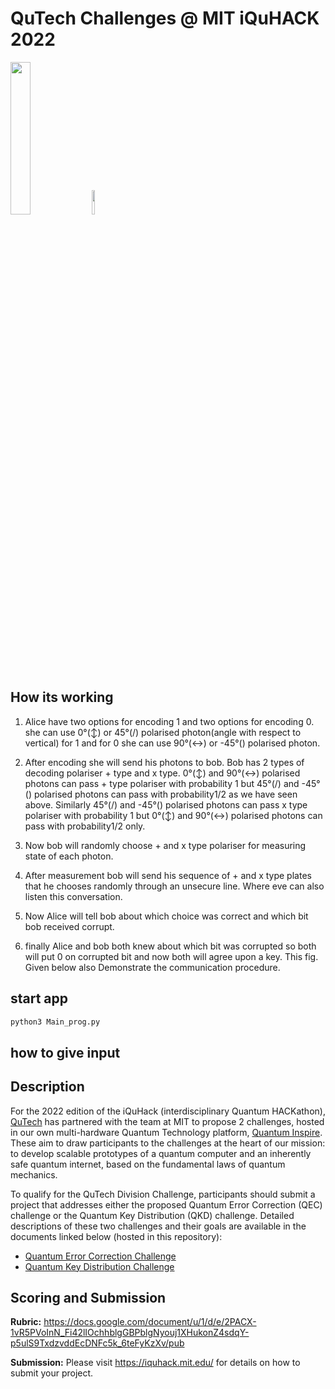# QuTech Challenges @ MIT iQuHACK 2022

<p align="left">
  <a href="https://qutech.nl" target="_blank"><img src="https://user-images.githubusercontent.com/10100490/151484481-7cedb7da-603e-43cc-890c-979fb66aeb60.png" width="25%" style="padding-right: 0%"/></a>
  <a href="https://iquhack.mit.edu/" target="_blank"><img src="https://user-images.githubusercontent.com/10100490/151647370-d161d5b5-119c-4db9-898e-cfb1745a8310.png" width="10%" style="padding-left: 0%"/> </a>
</p>


## How its working

1. Alice have two options for encoding 1 and two options for encoding 0. she can use 0°(↕) or 45°(/) polarised photon(angle with respect to vertical) for 1 and for 0 she can use 90°(↔) or -45°(\) polarised photon.

2. After encoding she will send his photons to bob. Bob has 2 types of decoding polariser + type and x type. 0°(↕) and 90°(↔) polarised photons can pass + type polariser with probability 1 but 45°(/) and -45°(\) polarised photons can pass with probability1/2 as we have seen above. Similarly 45°(/) and -45°(\) polarised photons can pass x type polariser with probability 1 but  0°(↕) and 90°(↔) polarised photons can pass with probability1/2 only.

3. Now bob will randomly choose + and x type polariser for measuring state of each photon.

4. After measurement bob will send his sequence of + and x type plates that he chooses randomly through an unsecure line. Where eve can also listen this conversation.

5. Now Alice will tell bob about which choice was correct and which bit bob received corrupt.

6. finally Alice and bob both knew about which bit was corrupted so both will put 0 on corrupted bit and now both will agree upon a key.
This fig. Given below also Demonstrate the communication procedure.



 
## start app 
```sh
python3 Main_prog.py
```

## how to give input

## Description 

For the 2022 edition of the iQuHack (interdisciplinary Quantum HACKathon), [QuTech](https://qutech.nl) has partnered with the team at MIT to propose 2 challenges, hosted in our own multi-hardware Quantum Technology platform, [Quantum Inspire](https://www.quantum-inspire.com). These aim to draw participants to the challenges at the heart of our mission: to develop scalable prototypes of a quantum computer and an inherently safe quantum internet, based on the fundamental laws of quantum mechanics.

To qualify for the QuTech Division Challenge, participants should submit a project that addresses either the proposed Quantum Error Correction (QEC) challenge or the Quantum Key Distribution (QKD) challenge. Detailed descriptions of these two challenges and their goals are available in the documents linked below (hosted in this repository):

- [Quantum Error Correction Challenge](https://github.com/iQuHACK/2022_qutech_challenge/blob/main/QuantumErrorCorrectionChallenge.pdf)
- [Quantum Key Distribution Challenge](https://github.com/iQuHACK/2022_qutech_challenge/blob/main/QuantumKeyDistrubutionChallenge.pdf)


## Scoring and Submission

**Rubric:** https://docs.google.com/document/u/1/d/e/2PACX-1vR5PVoInN_Fi42lIOchhblgGBPblgNyouj1XHukonZ4sdqY-p5ulS9TxdzvddEcDNFc5k_6teFyKzXv/pub

**Submission:** Please visit https://iquhack.mit.edu/ for details on how to submit your project.

